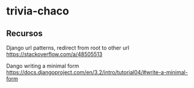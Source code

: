 # trivia-chaco

## Recursos

Django url patterns, redirect from root to other url
https://stackoverflow.com/a/48505513

Dango writing a minimal form
https://docs.djangoproject.com/en/3.2/intro/tutorial04/#write-a-minimal-form